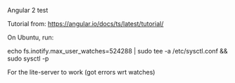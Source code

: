 Angular 2 test

Tutorial from: https://angular.io/docs/ts/latest/tutorial/

On Ubuntu, run:

echo fs.inotify.max_user_watches=524288 | sudo tee -a /etc/sysctl.conf && sudo sysctl -p


For the lite-server to work (got errors wrt watches)
